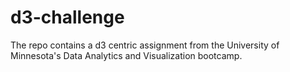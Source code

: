 # d3-challenge
The repo contains a d3 centric assignment from the University of Minnesota's Data Analytics and Visualization bootcamp.
